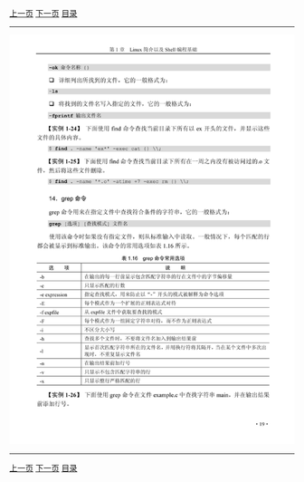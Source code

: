 [上一页](031.md) [下一页](033.md) [目录](../README.md)

***

![032](../images/032.png)

***

[上一页](031.md) [下一页](033.md) [目录](../README.md)
